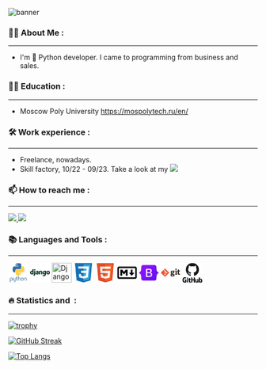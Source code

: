![banner](https://user-images.githubusercontent.com/122100029/212718402-96072faf-3ccd-4209-bb9f-b8f95d155ebb.png)

### :man_technologist: About Me :

---

- I'm :snake: Python developer. I came to programming from business and sales.

### :man_student: Education :

---

- Moscow Poly University https://mospolytech.ru/en/

### :hammer_and_wrench: Work experience :

---

- Freelance, nowadays.
- Skill factory, 10/22 - 09/23.
  Take a look at my <a href="https://github.com/ra1ngts?tab=repositories"> <img src="https://img.shields.io/badge/REPOSITORIES-blue"></a>

### :mailbox: How to reach me :

---

<div id="badges">
 <a href="mailto:david.khurts@gmail.com">
  <img src="https://img.shields.io/badge/%D0%A1ontact-with%20me-blue">
 </a>
  <a href="https://drive.google.com/drive/u/0/folders/1j3tgNLWfK2gHiZFy9sxAv_d-YZOxtKUV">
  <img src="https://img.shields.io/badge/PDF_cv-black?logo=adobe&logoColor=FF0000">
 </a>
</div>

### :books: Languages and Tools :

---

<div>
<img src="https://github.com/devicons/devicon/blob/master/icons/python/python-original-wordmark.svg" title="Python" **alt="Python" width="40" height="40"/>
<img src="https://github.com/devicons/devicon/blob/master/icons/django/django-plain-wordmark.svg" title="Django" **alt="Django" width="40" height="40"/>
<img src="https://github.com/ra1ngts/ra1ngts/assets/122100029/09ad7264-d9c4-4223-a33e-84ba99d43f9b" title="Django REST" **alt="Django REST" width="40" height="40"/>
<img src="https://github.com/devicons/devicon/blob/master/icons/css3/css3-original.svg" title="CSS3" **alt="CSS3" width="40" height="40"/>
<img src="https://github.com/devicons/devicon/blob/master/icons/html5/html5-original.svg" title="HTML5" **alt="HTML5" width="40" height="40"/>
<img src="https://github.com/devicons/devicon/blob/master/icons/markdown/markdown-original.svg" title="Markdown" **alt="Markdown" width="40" height="40"/>
<img src="https://github.com/devicons/devicon/blob/master/icons/bootstrap/bootstrap-original.svg" title="Bootstrap" **alt="Bootstrap" width="40" height="40"/>
<img src="https://github.com/devicons/devicon/blob/master/icons/git/git-original-wordmark.svg" title="Git" **alt="Git" width="40" height="40"/>
<img src="https://github.com/devicons/devicon/blob/master/icons/github/github-original-wordmark.svg" title="GitHub" **alt="GitHub" width="40" height="40"/>
</div>

### :fire: Statistics and <img src="https://komarev.com/ghpvc/?username=ra1ngts&style=flat-square&color=blue" alt=""/> :

---

[![trophy](https://github-profile-trophy.vercel.app/?username=ra1ngts&theme=flat)](https://github.com/ryo-ma/github-profile-trophy)

[![GitHub Streak](https://streak-stats.demolab.com?user=ra1ngts&date_format=j%20M%5B%20Y%5D)](https://git.io/streak-stats)

[![Top Langs](https://github-readme-stats.vercel.app/api/top-langs/?username=ra1ngts)](https://github.com/anuraghazra/github-readme-stats)

